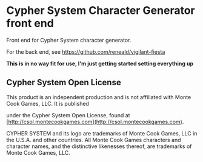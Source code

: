 # Cypher System Character Generator front end
Front end for Cypher System character generator.

For the back end, see https://github.com/reneald/vigilant-fiesta

**This is in no way fit for use, I'm just getting started setting everything up**



## Cypher System Open License

This product is an independent production and is not affiliated with Monte Cook Games, LLC. It is published

under the Cypher System Open License, found at [http://csol.montecookgames.com](http://csol.montecookgames.com).



CYPHER SYSTEM and its logo are trademarks of Monte Cook Games, LLC in the U.S.A. and other countries. All Monte Cook Games characters and character names, and the distinctive likenesses thereof, are trademarks of Monte Cook Games, LLC.



